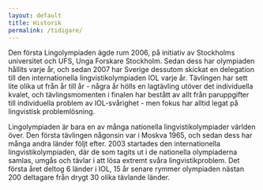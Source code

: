 ```yaml
---
layout: default
title: Historik
permalink: /tidigare/
---
```


Den första Lingolympiaden ägde rum 2006, på initiativ av Stockholms universitet och UFS, Unga Forskare Stockholm. Sedan dess har olympiaden hållits varje år, och sedan 2007 har Sverige dessutom skickat en delegation till den internationella lingvistikolympiaden IOL varje år. Tävlingen har sett lite olika ut från år till år - några år hölls en lagtävling utöver det individuella kvalet, och tävlingsmomenten i finalen har bestått av allt från paruppgifter till individuella problem av IOL-svårighet - men fokus har alltid legat på lingvistisk problemlösning.

Lingolympiaden är bara en av många nationella lingvistikolympiader världen över. Den första tävlingen någonsin var i Moskva 1965, och sedan dess har många andra länder följt efter. 2003 startades den internationella lingvistikolympiaden, där de som tagits ut i de nationella olympiaderna samlas, umgås och tävlar i att lösa extremt svåra lingvistikproblem. Det första året deltog 6 länder i IOL, 15 år senare rymmer olympiaden nästan 200 deltagare från drygt 30 olika tävlande länder.